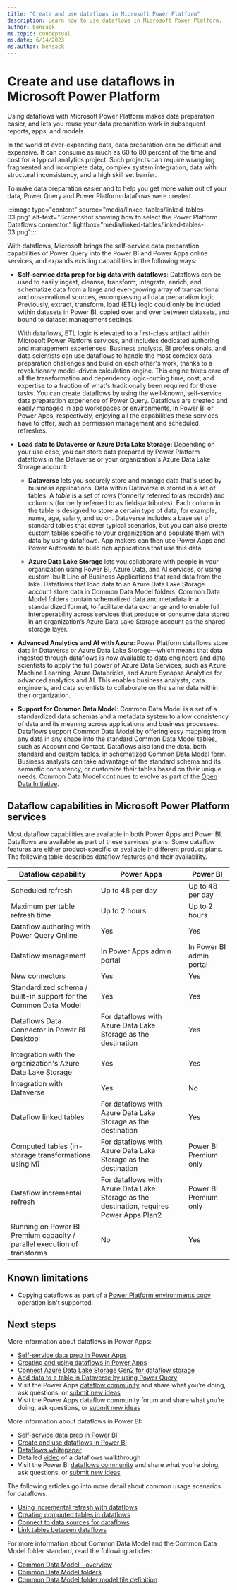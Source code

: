 ```yaml
---
title: "Create and use dataflows in Microsoft Power Platform"
description: Learn how to use dataflows in Microsoft Power Platform.
author: bensack
ms.topic: conceptual
ms.date: 6/14/2023
ms.author: bensack
---
```


# Create and use dataflows in Microsoft Power Platform

Using dataflows with Microsoft Power Platform makes data preparation easier, and lets you reuse your data preparation work in subsequent reports, apps, and models.

In the world of ever-expanding data, data preparation can be difficult and expensive. It can consume as much as 60 to 80 percent of the time and cost for a typical analytics project. Such projects can require wrangling fragmented and incomplete data, complex system integration, data with structural inconsistency, and a high skill set barrier.

To make data preparation easier and to help you get more value out of your data, Power Query and Power Platform dataflows were created.

:::image type="content" source="media/linked-tables/linked-tables-03.png" alt-text="Screenshot showing how to select the Power Platform Dataflows connector." lightbox="media/linked-tables/linked-tables-03.png":::

With dataflows, Microsoft brings the self-service data preparation capabilities of Power Query into the Power BI and Power Apps online services, and expands existing capabilities in the following ways:

* **Self-service data prep for big data with dataflows**: Dataflows can be used to easily ingest, cleanse, transform, integrate, enrich, and schematize data from a large and ever-growing array of transactional and observational sources, encompassing all data preparation logic. Previously, extract, transform, load (ETL) logic could only be included within datasets in Power BI, copied over and over between datasets, and bound to dataset management settings.

  With dataflows, ETL logic is elevated to a first-class artifact within Microsoft Power Platform services, and includes dedicated authoring and management experiences. Business analysts, BI professionals, and data scientists can use dataflows to handle the most complex data preparation challenges and build on each other's work, thanks to a revolutionary model-driven calculation engine. This engine takes care of all the transformation and dependency logic-cutting time, cost, and expertise to a fraction of what's traditionally been required for those tasks. You can create dataflows by using the well-known, self-service data preparation experience of Power Query. Dataflows are created and easily managed in app workspaces or environments, in Power BI or Power Apps, respectively, enjoying all the capabilities these services have to offer, such as permission management and scheduled refreshes.

* **Load data to Dataverse or Azure Data Lake Storage**: Depending on your use case, you can store data prepared by Power Platform dataflows in the Dataverse or your organization's Azure Data Lake Storage account:

  * **Dataverse** lets you securely store and manage data that's used by business applications. Data within Dataverse is stored in a set of tables. A *table* is a set of rows (formerly referred to as records) and columns (formerly referred to as fields/attributes). Each column in the table is designed to store a certain type of data, for example, name, age, salary, and so on. Dataverse includes a base set of standard tables that cover typical scenarios, but you can also create custom tables specific to your organization and populate them with data by using dataflows. App makers can then use Power Apps and Power Automate to build rich applications that use this data.

  * **Azure Data Lake Storage** lets you collaborate with people in your organization using Power BI, Azure Data, and AI services, or using custom-built Line of Business Applications that read data from the lake. Dataflows that load data to an Azure Data Lake Storage account store data in Common Data Model folders. Common Data Model folders contain schematized data and metadata in a standardized format, to facilitate data exchange and to enable full interoperability across services that produce or consume data stored in an organization’s Azure Data Lake Storage account as the shared storage layer.

* **Advanced Analytics and AI with Azure**: Power Platform dataflows store data in Dataverse or Azure Data Lake Storage&mdash;which means that data ingested through dataflows is now available to data engineers and data scientists to apply the full power of Azure Data Services, such as Azure Machine Learning, Azure Databricks, and Azure Synapse Analytics for advanced analytics and AI. This enables business analysts, data engineers, and data scientists to collaborate on the same data within their organization.

* **Support for Common Data Model**: Common Data Model is a set of a standardized data schemas and a metadata system to allow consistency of data and its meaning across applications and business processes. Dataflows support Common Data Model by offering easy mapping from any data in any shape into the standard Common Data Model tables, such as Account and Contact. Dataflows also land the data, both standard and custom tables, in schematized Common Data Model form. Business analysts can take advantage of the standard schema and its semantic consistency, or customize their tables based on their unique needs. Common Data Model continues to evolve as part of the [Open Data Initiative](https://dynamics.microsoft.com/open-data-initiative/).

## Dataflow capabilities in Microsoft Power Platform services

Most dataflow capabilities are available in both Power Apps and Power BI. Dataflows are available as part of these services' plans. Some dataflow features are either product-specific or available in different product plans. The following table describes dataflow features and their availability.

|Dataflow capability  |Power Apps  |Power BI  |
|---------|---------|---------|
|Scheduled refresh     |Up to 48 per day         |Up to 48 per day         |
|Maximum per table refresh time     |Up to 2 hours         |Up to 2 hours         |
|Dataflow authoring with Power Query Online     |Yes         |Yes         |
|Dataflow management     |In Power Apps admin portal        |In Power BI admin portal         |
|New connectors     |Yes         |Yes         |
|Standardized schema / built-in support for the Common Data Model     |Yes         |Yes         |
|Dataflows Data Connector in Power BI Desktop     |For dataflows with Azure Data Lake Storage as the destination         |Yes         |
|Integration with the organization's Azure Data Lake Storage     |Yes         |Yes         |
|Integration with Dataverse     |Yes         |No         |
|Dataflow linked tables     |For dataflows with Azure Data Lake Storage as the destination         |Yes         |
|Computed tables (in-storage transformations using M)     |For dataflows with Azure Data Lake Storage as the destination         |Power BI Premium only         |
|Dataflow incremental refresh     |For dataflows with Azure Data Lake Storage as the destination, requires Power Apps Plan2         |Power BI Premium only         |
|Running on Power BI Premium capacity / parallel execution of transforms     |No         |Yes         |

## Known limitations

* Copying dataflows as part of a [Power Platform environments copy](/power-platform/admin/copy-environment) operation isn't supported.

## Next steps

More information about dataflows in Power Apps:

* [Self-service data prep in Power Apps](/powerapps/maker/data-platform/self-service-data-prep-with-dataflows)
* [Creating and using dataflows in Power Apps](/powerapps/maker/data-platform/create-and-use-dataflows)
* [Connect Azure Data Lake Storage Gen2 for dataflow storage](/powerapps/maker/data-platform/connect-azure-data-lake-storage-for-dataflow)
* [Add data to a table in Dataverse by using Power Query](/powerapps/maker/data-platform/add-data-power-query)
* Visit the Power Apps [dataflow community](https://go.microsoft.com/fwlink/?linkid=2099971) and share what you’re doing, ask questions, or [submit new ideas](https://go.microsoft.com/fwlink/?linkid=2100074)
* Visit the Power Apps dataflow community forum and share what you’re doing, ask questions, or [submit new ideas](https://go.microsoft.com/fwlink/?linkid=2100074)

More information about dataflows in Power BI:

* [Self-service data prep in Power BI](/power-bi/service-dataflows-overview)
* [Create and use dataflows in Power BI](/power-bi/service-dataflows-create-use)
* [Dataflows whitepaper](https://go.microsoft.com/fwlink/?linkid=2011419&clcid=0x409)
* Detailed [video](https://aka.ms/DataflowIntroVideo) of a dataflows walkthrough
* Visit the Power BI [dataflows community](https://community.powerbi.com/t5/Service/bd-p/power-bi-web-app) and share what you're doing, ask questions, or [submit new ideas](https://ideas.powerbi.com/ideas)

The following articles go into more detail about common usage scenarios for dataflows.

* [Using incremental refresh with dataflows](incremental-refresh.md)
* [Creating computed tables in dataflows](computed-tables.md)
* [Connect to data sources for dataflows](data-sources.md)
* [Link tables between dataflows](linked-tables.md)

For more information about Common Data Model and the Common Data Model folder standard, read the following articles:

* [Common Data Model - overview](/powerapps/common-data-model/overview)
* [Common Data Model folders](/common-data-model/data-lake)
* [Common Data Model folder model file definition](/common-data-model/model-json)
